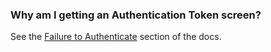 ### Why am I getting an Authentication Token screen?

See the [Failure to Authenticate](https://github.com/prathercc/discrub-ext/blob/development/docs/opening_the_extension_and_authentication.md#failure-to-authenticate) section of the docs.
